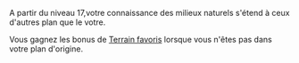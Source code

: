 A partir du niveau 17,votre connaissance des milieux naturels s'étend à ceux d'autres plan que le votre.

Vous gagnez les bonus de [Terrain favoris](../../1.%20Talent%20de%20base/Terrain%20favoris.md) lorsque vous n'êtes pas dans votre plan d'origine.